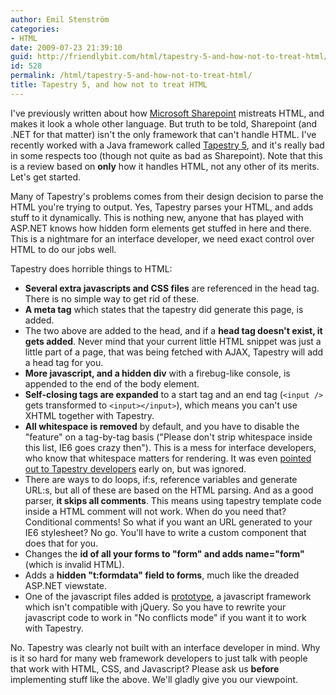 ```yaml
---
author: Emil Stenström
categories:
- HTML
date: 2009-07-23 21:39:10
guid: http://friendlybit.com/html/tapestry-5-and-how-not-to-treat-html/
id: 528
permalink: /html/tapestry-5-and-how-not-to-treat-html/
title: Tapestry 5, and how not to treat HTML
---
```


I've previously written about how [Microsoft Sharepoint](/html/default-html-in-sharepoint-2007/) mistreats HTML, and makes it look a whole other language. But truth to be told, Sharepoint (and .NET for that matter) isn't the only framework that can't handle HTML. I've recently worked with a Java framework called [Tapestry 5](http://tapestry.apache.org/), and it's really bad in some respects too (though not quite as bad as Sharepoint). Note that this is a review based on **only** how it handles HTML, not any other of its merits. Let's get started.

Many of Tapestry's problems comes from their design decision to parse the HTML you're trying to output. Yes, Tapestry parses your HTML, and adds stuff to it dynamically. This is nothing new, anyone that has played with ASP.NET knows how hidden form elements get stuffed in here and there. This is a nightmare for an interface developer, we need exact control over HTML to do our jobs well.

Tapestry does horrible things to HTML:

  * **Several extra javascripts and CSS files** are referenced in the head tag. There is no simple way to get rid of these.
  * **A meta tag** which states that the tapestry did generate this page, is added.
  * The two above are added to the head, and if a **head tag doesn't exist, it gets added**. Never mind that your current little HTML snippet was just a little part of a page, that was being fetched with AJAX, Tapestry will add a head tag for you.
  * **More javascript, and a hidden div** with a firebug-like console, is appended to the end of the body element.
  * **Self-closing tags are expanded** to a start tag and an end tag (`<input />` gets transformed to `<input></input>`), which means you can't use XHTML together with Tapestry.
  * **All whitespace is removed** by default, and you have to disable the "feature" on a tag-by-tag basis ("Please don't strip whitespace inside this list, IE6 goes crazy then"). This is a mess for interface developers, who know that whitespace matters for rendering. It was even [pointed out to Tapestry developers](https://issues.apache.org/jira/browse/TAPESTRY-2028) early on, but was ignored.
  * There are ways to do loops, if:s, reference variables and generate URL:s, but all of these are based on the HTML parsing. And as a good parser, **it skips all comments**. This means using tapestry template code inside a HTML comment will not work. When do you need that? Conditional comments! So what if you want an URL generated to your IE6 stylesheet? No go. You'll have to write a custom component that does that for you.
  * Changes the **id of all your forms to "form" and adds name="form"** (which is invalid HTML).
  * Adds a **hidden "t:formdata" field to forms**, much like the dreaded ASP.NET viewstate.
  * One of the javascript files added is [prototype](http://www.prototypejs.org/), a javascript framework which isn't compatible with jQuery. So you have to rewrite your javascript code to work in "No conflicts mode" if you want it to work with Tapestry.

No. Tapestry was clearly not built with an interface developer in mind. Why is it so hard for many web framework developers to just talk with people that work with HTML, CSS, and Javascript? Please ask us **before** implementing stuff like the above. We'll gladly give you our viewpoint.
